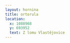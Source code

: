 ```yaml
---
layout: hornina
title: ortorula
location:
  x: 1088968
  y: 693952
  text: Z lomu Vlastějovice
---
```


